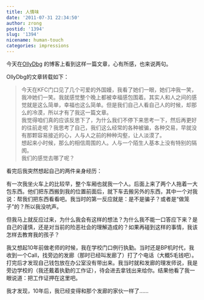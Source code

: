```yaml
---
title: 人情味
date: '2011-07-31 22:34:50'
author: zrong
postid: '1394'
slug: '1394'
nicename: human-touch
categories: impressions
---
```


今天在[OllyDbg](http://58.58.34.66/wordpress/?p=25 "国外人情味") 的博客上看到这样一篇文章，心有所感，也来说两句。

OllyDbg的文章转载如下：

> 今天在KFC门口见了几个可爱的外国嫚，我看了她们一眼，她们冲我一笑，我冲她们一笑。我就感觉整个晚上都被幸福感包围着。其实人和人之间的感觉就是这么简单，幸福也这么简单。但是我们自己人看自己人的时候，却那么的冷漠，所以才有了我这一篇文章。  
>  我觉得咱们真的应该反思下了，为什么我们不停下来思考一下，然后再更好的往前走呢？我思考了自己，我们这么经常的各种被骗，各种交易，早就没有那颗容易接近的心，人与人之前的种种沟壑，让人淡漠了。  
>  想起来小时候，那么的相信周围的人。人与一个陌生人基本上没有特别的隔阂。  
>  我们的感觉去哪了呢？

看完后我突然想起自己的两件亲身经历：

有一次我坐火车上的比较早，整个车厢也就我一个人。后面上来了两个人拖着一大包东西。他们把东西搬到我的位置前面后，就下车去搬另外的东西，其中一个对我说：帮我们把东西看看吧。我当时的第一反应就是：是不是骗子？或者是“做笼子”的？所以我没吭声。

但我马上就反应过来，为什么我会有这样的想法？为什么我不能一口答应下来？是自己的谨慎，还是对当前的险恶社会的理解造成的？如果再碰到这样的事情，我该怎样去教育我的孩子？

我又想起10年前做老师的时候，我在学校门口例行执勤。当时还是BP机时代，我收到一个Call，找旁边的发廊（那时已经叫发廊了）打了个电话（大概5毛钱吧）。打完后才发现自己钱包放在办公室没有带出来。我当时就和发廊的理发师说，我是旁边学校的（我还戴着执勤的工作证），待会进去拿钱出来给你。结果他看了我一眼说道：把工作证押在这里吧。

我才发现，10年后，我已经变得和那个发廊的家伙一样了……
